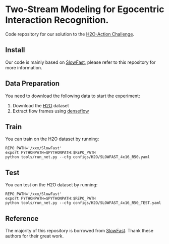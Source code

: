 # Two-Stream Modeling for Egocentric Interaction Recognition.

Code repository for our solution to the [H2O-Action Challenge](https://codalab.lisn.upsaclay.fr/competitions/4820#results).

## Install

Our code is mainly based on [SlowFast](https://github.com/facebookresearch/SlowFast), please refer to this repository for more information.

## Data Preparation

You need to download the following data to start the experiment:

1. Download the [H2O](https://github.com/taeinkwon/h2odataset) dataset
2. Extract flow frames using [denseflow](https://github.com/xumingze0308/denseflow)

## Train

You can train on the H2O dataset by running: 

```shell
REPO_PATH='/xxx/SlowFast'
export PYTHONPATH=$PYTHONPATH:$REPO_PATH
python tools/run_net.py --cfg configs/H2O/SLOWFAST_4x16_R50.yaml
```

## Test

You can test on the H2O dataset by running: 

```shell
REPO_PATH='/xxx/SlowFast'
export PYTHONPATH=$PYTHONPATH:$REPO_PATH
python tools/run_net.py --cfg configs/H2O/SLOWFAST_4x16_R50_TEST.yaml
```

## Reference 

The majority of this repository is borrowed from [SlowFast](https://github.com/facebookresearch/SlowFast). Thank these authors for their great work.